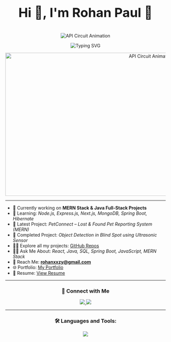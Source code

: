 <p align="center" style="font-size: 40px; font-weight: bold;">
  Hi 👋, I'm Rohan Paul 🚀
</p>
<p align="center">
  <img src="https://user-images.githubusercontent.com/74038190/212284100-561aa473-3905-4a80-b561-0d28506553ee.gif"  alt="API Circuit Animation">
</p>

<p align="center">
  <img src="https://readme-typing-svg.herokuapp.com?font=Fira+Code&size=25&duration=2000&pause=1000&color=00FF00&center=true&width=450&lines=Welcome+to+My+GitHub+Profile!;Full+Stack+Developer+%7C+Java+%7C+MERN+Stack;Exploring+Tech+with+Creativity+%f0%9f%a7%a0" alt="Typing SVG" />
</p>

<p align="center">
  <img src="https://user-images.githubusercontent.com/74038190/213910845-af37a709-8995-40d6-be59-724526e3c3d7.gif" width="900" height="450" alt="API Circuit Animation">
</p>

---

- 💼 Currently working on **MERN Stack & Java Full-Stack Projects**  
- 🌱 Learning: *Node.js, Express.js, Next.js, MongoDB, Spring Boot, Hibernate*  
- 🚀 Latest Project: *PetConnect – Lost & Found Pet Reporting System (MERN)*  
- 🔗 Completed Project: *Object Detection in Blind Spot using Ultrasonic Sensor*  
- 👨‍💻 Explore all my projects: [GitHub Repos](https://github.com/rohaney09?tab=repositories)  
- 🙋‍♂️ Ask Me About: *React, Java, SQL, Spring Boot, JavaScript, MERN Stack*  
- 📧 Reach Me: **rohanxxzy@gmail.com**  
- 🌐 Portfolio: [My Portfolio](https://rohanxxzy.wixsite.com/rohan-portfolio)  
- 📄 Resume: [View Resume](https://drive.google.com/file/d/1vma8dft2froGLLqalEtPI0svteF5070D/view?usp=drive_link)  

---

<h3 align="center">💬 Connect with Me</h3>
<p align="center">
  <a href="https://www.linkedin.com/in/rohanpaul888" target="_blank">
    <img src="https://img.shields.io/badge/LinkedIn-blue?logo=linkedin&style=for-the-badge" />
  </a>
  <a href="https://www.hackerrank.com/profile/rohanxxzy" target="_blank">
    <img src="https://img.shields.io/badge/HackerRank-2EC866?logo=hackerrank&style=for-the-badge" />
  </a>
</p>

---

<h3 align="center">🛠️ Languages and Tools:</h3>
<p align="center">
  <img src="https://skillicons.dev/icons?i=java,react,nodejs,mongodb,express,javascript,html,css,figma,mysql,linux,python,c,cpp" />
</p>



